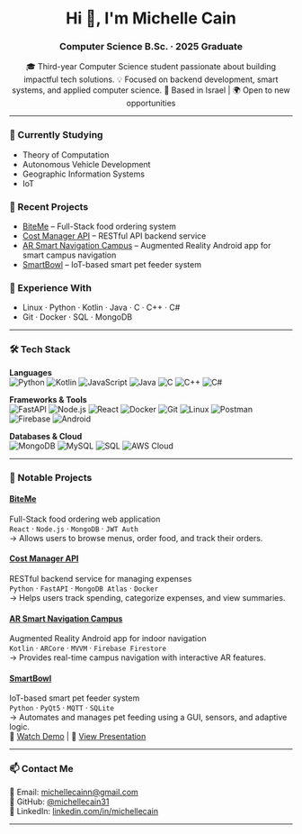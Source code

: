 <h1 align="center">Hi 👋, I'm Michelle Cain</h1>
<h3 align="center">Computer Science B.Sc. · 2025 Graduate</h3>

<p align="center">
🎓 Third-year Computer Science student passionate about building impactful tech solutions.  
💡 Focused on backend development, smart systems, and applied computer science.  
📍 Based in Israel | 🌍 Open to new opportunities
</p>

---

### 🍒 Currently Studying
- Theory of Computation  
- Autonomous Vehicle Development  
- Geographic Information Systems
- IoT

### 🔭 Recent Projects
- [BiteMe](https://github.com/EASS-HIT-PART-A-2024-CLASS-VI/BiteMe_Michelle) – Full-Stack food ordering system  
- [Cost Manager API](https://github.com/michellecain31/Cost-Manager-Final-Project) – RESTful API backend service  
- [AR Smart Navigation Campus](https://github.com/AR-Smart-Navigation-Campus/AR-Smart-Navigation-Campus) – Augmented Reality Android app for smart campus navigation  
- [SmartBowl](https://github.com/michellecain31/SmartBowl) – IoT-based smart pet feeder system

### 🌱 Experience With
- Linux · Python · Kotlin · Java · C · C++ · C#  
- Git · Docker · SQL · MongoDB  


---

### 🛠️ Tech Stack

**Languages**  
![Python](https://img.shields.io/badge/-Python-3776AB?style=flat&logo=python&logoColor=white)
![Kotlin](https://img.shields.io/badge/-Kotlin-0095D5?style=flat&logo=kotlin&logoColor=white)
![JavaScript](https://img.shields.io/badge/-JavaScript-F7DF1E?style=flat&logo=javascript&logoColor=black)
![Java](https://img.shields.io/badge/-Java-007396?style=flat&logo=java&logoColor=white)
![C](https://img.shields.io/badge/-C-A8B9CC?style=flat&logo=c&logoColor=white)
![C++](https://img.shields.io/badge/-C++-00599C?style=flat&logo=cplusplus&logoColor=white)
![C#](https://img.shields.io/badge/-C%23-239120?style=flat&logo=csharp&logoColor=white)

**Frameworks & Tools**  
![FastAPI](https://img.shields.io/badge/-FastAPI-009688?style=flat&logo=fastapi&logoColor=white)
![Node.js](https://img.shields.io/badge/-Node.js-339933?style=flat&logo=node.js&logoColor=white)
![React](https://img.shields.io/badge/-React-61DAFB?style=flat&logo=react&logoColor=black)
![Docker](https://img.shields.io/badge/-Docker-2496ED?style=flat&logo=docker&logoColor=white)
![Git](https://img.shields.io/badge/-Git-F05032?style=flat&logo=git&logoColor=white)
![Linux](https://img.shields.io/badge/-Linux-FCC624?style=flat&logo=linux&logoColor=black)
![Postman](https://img.shields.io/badge/-Postman-FF6C37?style=flat&logo=postman&logoColor=white)
![Firebase](https://img.shields.io/badge/-Firebase-FFCA28?style=flat&logo=firebase&logoColor=black)
![Android](https://img.shields.io/badge/-Android-3DDC84?style=flat&logo=android&logoColor=white)

**Databases & Cloud**  
![MongoDB](https://img.shields.io/badge/-MongoDB-47A248?style=flat&logo=mongodb&logoColor=white)
![MySQL](https://img.shields.io/badge/-MySQL-4479A1?style=flat&logo=mysql&logoColor=white)
![SQL](https://img.shields.io/badge/-SQL-003B57?style=flat&logo=sqlite&logoColor=white)
![AWS Cloud](https://img.shields.io/badge/-AWS%20Cloud%20Foundations-232F3E?style=flat&logo=amazonaws&logoColor=white)

---

### 💼 Notable Projects

#### [BiteMe](https://github.com/EASS-HIT-PART-A-2024-CLASS-VI/BiteMe_Michelle)
Full-Stack food ordering web application  
`React` · `Node.js` · `MongoDB` · `JWT Auth`  
→ Allows users to browse menus, order food, and track their orders.

#### [Cost Manager API](https://github.com/michellecain31/Cost-Manager-Final-Project)
RESTful backend service for managing expenses  
`Python` · `FastAPI` · `MongoDB Atlas` · `Docker`  
→ Helps users track spending, categorize expenses, and view summaries.

#### [AR Smart Navigation Campus](https://github.com/AR-Smart-Navigation-Campus/AR-Smart-Navigation-Campus)
Augmented Reality Android app for indoor navigation  
`Kotlin` · `ARCore` · `MVVM` · `Firebase Firestore`  
→ Provides real-time campus navigation with interactive AR features.

#### [SmartBowl](https://github.com/michellecain31/SmartBowl)
IoT-based smart pet feeder system  
`Python` · `PyQt5` · `MQTT` · `SQLite`  
→ Automates and manages pet feeding using a GUI, sensors, and adaptive logic.  
🎥 [Watch Demo](https://drive.google.com/file/d/1yRRgOqEs4KH1mqU9h0VZWNLaQd-SDvCQ/view?usp=sharing) | 📑 [View Presentation](https://github.com/user-attachments/files/20996829/iot.smartbowlPresentation.pdf)


---

### 📫 Contact Me

📧 Email: michellecainn@gmail.com  
🐙 GitHub: [@michellecain31](https://github.com/michellecain31)  
💼 LinkedIn: [linkedin.com/in/michellecain](https://www.linkedin.com/in/michelle-cain-8b4895258/)

---
